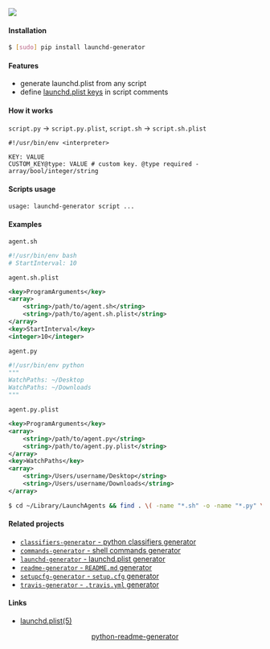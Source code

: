 <!--
https://pypi.org/project/readme-generator/
https://pypi.org/project/python-readme-generator/
-->

[![](https://img.shields.io/badge/OS-MacOS-blue.svg?longCache=True)]()

#### Installation
```bash
$ [sudo] pip install launchd-generator
```

#### Features
+   generate launchd.plist from any script
+   define [launchd.plist keys](http://www.manpagez.com/man/5/launchd.plist/) in script comments

#### How it works
`script.py` -> `script.py.plist`, `script.sh` -> `script.sh.plist`

```
#!/usr/bin/env <interpreter>

KEY: VALUE
CUSTOM_KEY@type: VALUE # custom key. @type required - array/bool/integer/string
```

#### Scripts usage
```bash
usage: launchd-generator script ...
```

#### Examples
`agent.sh`
```bash
#!/usr/bin/env bash
# StartInterval: 10
```

`agent.sh.plist`
```xml
<key>ProgramArguments</key>
<array>
    <string>/path/to/agent.sh</string>
    <string>/path/to/agent.sh.plist</string>
</array>
<key>StartInterval</key>
<integer>10</integer>
```

`agent.py`
```python
#!/usr/bin/env python
"""
WatchPaths: ~/Desktop
WatchPaths: ~/Downloads
"""
```

`agent.py.plist`
```xml
<key>ProgramArguments</key>
<array>
    <string>/path/to/agent.py</string>
    <string>/path/to/agent.py.plist</string>
</array>
<key>WatchPaths</key>
<array>
    <string>/Users/username/Desktop</string>
    <string>/Users/username/Downloads</string>
</array>
```

```bash
$ cd ~/Library/LaunchAgents && find . \( -name "*.sh" -o -name "*.py" \) | xargs launchd-generator
```

#### Related projects
+   [`classifiers-generator` - python classifiers generator](https://pypi.org/project/classifiers-generator/)
+   [`commands-generator` - shell commands generator](https://pypi.org/project/commands-generator/)
+   [`launchd-generator` - launchd.plist generator](https://pypi.org/project/launchd-generator/)
+   [`readme-generator` - `README.md` generator](https://pypi.org/project/readme-generator/)
+   [`setupcfg-generator` - `setup.cfg` generator](https://pypi.org/project/setupcfg-generator/)
+   [`travis-generator` - `.travis.yml` generator](https://pypi.org/project/travis-generator/)

#### Links
+   [launchd.plist(5)](http://www.manpagez.com/man/5/launchd.plist/)

<p align="center">
    <a href="https://pypi.org/project/python-readme-generator/">python-readme-generator</a>
</p>